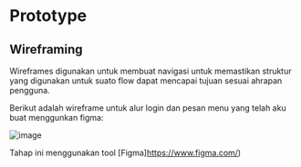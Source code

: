# Prototype

## Wireframing
Wireframes digunakan untuk membuat navigasi untuk memastikan struktur yang digunakan untuk suato flow dapat mencapai tujuan sesuai ahrapan pengguna.

Berikut adalah wireframe untuk alur login dan pesan menu yang telah aku buat menggunkan figma:

![image](https://user-images.githubusercontent.com/86558365/138543568-9bcaf224-0040-4cae-a42d-abfb537f2bf0.png)

Tahap ini menggunakan tool [Figma]https://www.figma.com/)
